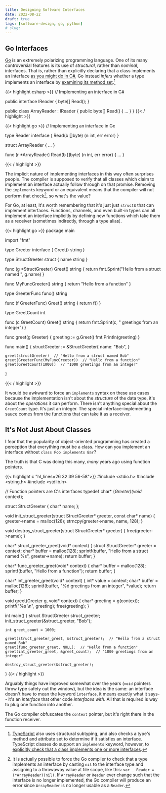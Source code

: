 ```yaml
---
title: Designing Software Interfaces
date: 2022-08-22
draft: true
tags: [software-design, go, python]
# slug:
---
```




## Go Interfaces

[Go](https://go.dev/) is an extremely polarizing programming language.
One of its many controversial features is its use of *structural*, rather than *nominal*, interfaces.
That is, rather than explicitly declaring that a class implements an interface
[as you might do in C#](https://docs.microsoft.com/en-us/dotnet/csharp/fundamentals/types/interfaces),
Go instead *infers* whether a type implements an interface by [examining its method set](https://go.dev/tour/methods/10).[^1]

{{< highlight csharp >}}
// Implementing an interface in C#

public interface IReader
{
    byte[] Read();
}

public class ArrayReader : IReader
{
    public byte[] Read()
    {
        ...
    }
}
{{< / highlight >}}

{{< highlight go >}}
// Implementing an interface in Go

type Reader interface {
    Read(b []byte) (n int, err error)
}

struct ArrayReader {
    ...
}

func (r *ArrayReader) Read(b []byte) (n int, err error) {
    ...
}

{{< / highlight >}}

The implicit nature of implementing interfaces in this way often surprises people.
The compiler is supposed to verify that all classes which claim to implement an
interface actually follow through on that promise.
Removing the `implements` keyword or an equivalent means that the compiler will not perform that check[^2], so what's the value?

For Go, at least, it's worth remembering that it's just just `struct`s
that can implement interfaces.
Functions, channels, and even built-in types can all implement an interface
implicitly by defining new functions which take them as a receiver (sometimes indirectly, through a type alias).

{{< highlight go >}}
package main

import "fmt"

type Greeter interface {
	Greet() string
}

type StructGreeter struct {
	name string
}

func (g *StructGreeter) Greet() string {
	return fmt.Sprint("Hello from a struct named ", g.name)
}

func MyFuncGreeter() string {
	return "Hello from a function"
}

type GreeterFunc func() string

func (f GreeterFunc) Greet() string {
	return f()
}

type GreetCount int

func (c GreetCount) Greet() string {
	return fmt.Sprint(c, " greetings from an integer")
}

func greet(g Greeter) {
	greeting := g.Greet()
	fmt.Println(greeting)
}

func main() {
	structGreeter := &StructGreeter{
		name: "Bob",
	}

	greet(structGreeter)  // "Hello from a struct named Bob"
	greet(GreeterFunc(MyFuncGreeter))  // "Hello from a function"
	greet(GreetCount(1000))  // "1000 greetings from an integer"
}

{{< / highlight >}}

It would be awkward to force an `implements` syntax on these use cases because the implementation isn't about the *structure* of the data type, it's about the *operations* it can perform.
There isn't anything special about the `GreetCount` type.
It's just an integer.
The special interface-implementing sauce comes from the
functions that can take it as a receiver.


## It's Not Just About Classes

I fear that the popularity of object-oriented programming
has created a perception that everything must be a class.
How can you implement an interface without `class Foo implements Bar`?

The truth is that C was doing this many, *many* years ago
using function pointers.

{{< highlight c "hl_lines=26 32 39 56-58">}}
#include <stdio.h>
#include <string.h>
#include <stdlib.h>

// Function pointers are C's interfaces
typedef char* (*Greeter)(void* context);


struct StructGreeter {
    char* name;
};

void init_struct_greeter(struct StructGreeter* greeter, const char* name) {
    greeter->name = malloc(128);
    strncpy(greeter->name, name, 128);
}

void destroy_struct_greeter(struct StructGreeter* greeter) {
    free(greeter->name);
}


char* struct_greeter_greet(void* context) {
    struct StructGreeter* greeter = context;
    char* buffer = malloc(128);
    sprintf(buffer, "Hello from a struct named %s", greeter->name);
    return buffer;
}

char* func_greeter_greet(void* context) {
    char* buffer = malloc(128);
    sprintf(buffer, "Hello from a function");
    return buffer;
}

char* int_greeter_greet(void* context) {
    int* value = context;
    char* buffer = malloc(128);
    sprintf(buffer, "%d greetings from an integer", *value);
    return buffer;
}


void greet(Greeter g, void* context) {
    char* greeting = g(context);
    printf("%s \n", greeting);
    free(greeting);
}

int main() {
    struct StructGreeter struct_greeter;
    init_struct_greeter(&struct_greeter, "Bob");

    int greet_count = 1000;

    greet(struct_greeter_greet, &struct_greeter);  // "Hello from a struct named Bob"
    greet(func_greeter_greet, NULL);  // "Hello from a function"
    greet(int_greeter_greet, &greet_count);  // "1000 greetings from an integer"

    destroy_struct_greeter(&struct_greeter);
}
{{< / highlight >}}

Arguably things have improved somewhat over the years
(`void` pointers throw type safety out the window),
but the idea is the same:
an interface doesn't have to mean the keyword `interface`, it means exactly what it says-- it's an *interface* that other code *interfaces with*. All that is required is way to plug one function into another.

<!-- A plain function signature is just as valid,
and all we need is a way to pass objects of different
shapes and sizes to a receiving interface expecting -->
<!-- the arriving object to act a certain way. -->
The Go compiler obfuscates the `context` pointer,
but it's right there in the function receiver.



[^1]: [TypeScript](https://www.typescriptlang.org/docs/handbook/type-compatibility.html) also uses structural subtyping, and also checks a type's method and attribute set to determine if it satisfies an interface. TypeScript classes do support an `implements` keyword, however, to [explicitly check that a class implements one or more interfaces](https://www.typescriptlang.org/docs/handbook/2/classes.html#implements-clauses).

[^2]: It is actually possible to force the Go compiler to check that a type implements an interface by casting `nil` to the interface type and assigning to a throwaway value at file scope, like this: `var _ Reader = (*ArrayReader)(nil)`. If `ArrayReader` or `Reader` ever change such that the interface is no longer implemented, the Go compiler will produce an error since `ArrayReader` is no longer usable as a `Reader`.
